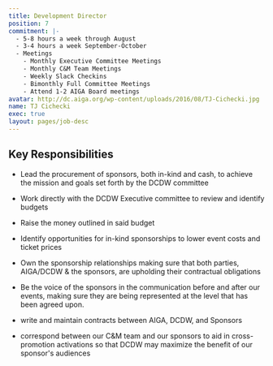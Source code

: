 ```yaml
---
title: Development Director
position: 7
commitment: |-
  - 5-8 hours a week through August
  - 3-4 hours a week September-October
  - Meetings
    - Monthly Executive Committee Meetings
    - Monthly C&M Team Meetings
    - Weekly Slack Checkins
    - Bimonthly Full Committee Meetings
    - Attend 1-2 AIGA Board meetings
avatar: http://dc.aiga.org/wp-content/uploads/2016/08/TJ-Cichecki.jpg
name: TJ Cichecki
exec: true
layout: pages/job-desc
---
```


## Key Responsibilities

* Lead the procurement of sponsors, both in-kind and cash, to achieve the mission and goals set forth by the DCDW committee

* Work directly with the DCDW Executive committee to review and identify budgets
* Raise the money outlined in said budget
* Identify opportunities for in-kind sponsorships to lower event costs and ticket prices
* Own the sponsorship relationships making sure that both parties, AIGA/DCDW & the sponsors, are upholding their contractual obligations 
* Be the voice of the sponsors in the communication before and after our events, making sure they are being represented at the level that has been agreed upon.  
* write and maintain contracts between AIGA, DCDW, and Sponsors
* correspond between our C&M team and our sponsors to aid in cross-promotion activations so that DCDW may maximize the benefit of our sponsor's audiences